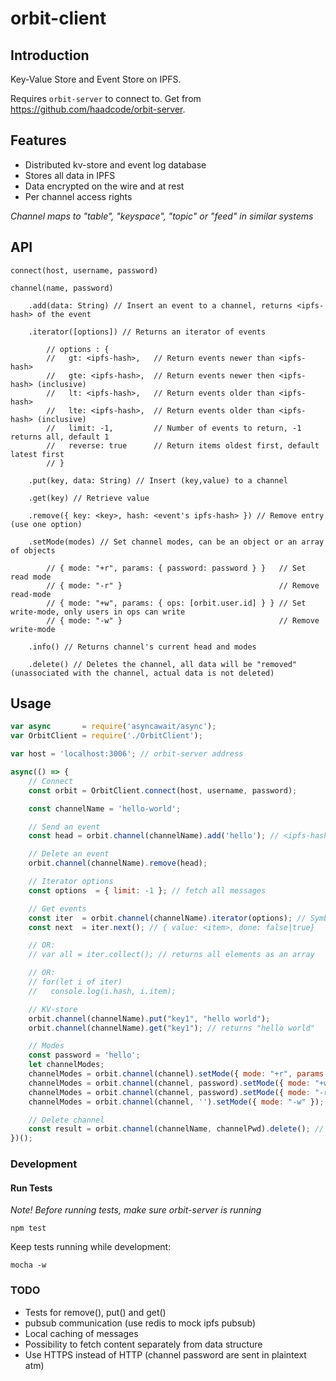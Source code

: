 # orbit-client

## Introduction

Key-Value Store and Event Store on IPFS.

Requires `orbit-server` to connect to. Get from https://github.com/haadcode/orbit-server.

## Features
- Distributed kv-store and event log database
- Stores all data in IPFS
- Data encrypted on the wire and at rest
- Per channel access rights

_Channel maps to "table", "keyspace", "topic" or "feed" in similar systems_

## API
    connect(host, username, password)

    channel(name, password)

        .add(data: String) // Insert an event to a channel, returns <ipfs-hash> of the event

        .iterator([options]) // Returns an iterator of events

            // options : { 
            //   gt: <ipfs-hash>,   // Return events newer than <ipfs-hash>
            //   gte: <ipfs-hash>,  // Return events newer then <ipfs-hash> (inclusive)
            //   lt: <ipfs-hash>,   // Return events older than <ipfs-hash>
            //   lte: <ipfs-hash>,  // Return events older than <ipfs-hash> (inclusive)
            //   limit: -1,         // Number of events to return, -1 returns all, default 1
            //   reverse: true      // Return items oldest first, default latest first
            // }

        .put(key, data: String) // Insert (key,value) to a channel

        .get(key) // Retrieve value

        .remove({ key: <key>, hash: <event's ipfs-hash> }) // Remove entry (use one option)

        .setMode(modes) // Set channel modes, can be an object or an array of objects

            // { mode: "+r", params: { password: password } }   // Set read mode
            // { mode: "-r" }                                   // Remove read-mode
            // { mode: "+w", params: { ops: [orbit.user.id] } } // Set write-mode, only users in ops can write
            // { mode: "-w" }                                   // Remove write-mode

        .info() // Returns channel's current head and modes

        .delete() // Deletes the channel, all data will be "removed" (unassociated with the channel, actual data is not deleted)

## Usage
```javascript
var async       = require('asyncawait/async');
var OrbitClient = require('./OrbitClient');

var host = 'localhost:3006'; // orbit-server address

async(() => {
    // Connect
    const orbit = OrbitClient.connect(host, username, password);

    const channelName = 'hello-world';

    // Send an event
    const head = orbit.channel(channelName).add('hello'); // <ipfs-hash>

    // Delete an event
    orbit.channel(channelName).remove(head);

    // Iterator options
    const options  = { limit: -1 }; // fetch all messages

    // Get events
    const iter  = orbit.channel(channelName).iterator(options); // Symbol.iterator
    const next  = iter.next(); // { value: <item>, done: false|true}

    // OR:
    // var all = iter.collect(); // returns all elements as an array

    // OR:
    // for(let i of iter)
    //   console.log(i.hash, i.item);

    // KV-store
    orbit.channel(channelName).put("key1", "hello world");
    orbit.channel(channelName).get("key1"); // returns "hello world"

    // Modes
    const password = 'hello';
    let channelModes;
    channelModes = orbit.channel(channel).setMode({ mode: "+r", params: { password: password } }); // { modes: { r: { password: 'hello' } } }
    channelModes = orbit.channel(channel, password).setMode({ mode: "+w", params: { ops: [orbit.user.id] } }); // { modes: { ... } }
    channelModes = orbit.channel(channel, password).setMode({ mode: "-r" }); // { modes: { ... } }
    channelModes = orbit.channel(channel, '').setMode({ mode: "-w" }); // { modes: {} }

    // Delete channel
    const result = orbit.channel(channelName, channelPwd).delete(); // true | false
})();
```

### Development
#### Run Tests
*Note! Before running tests, make sure orbit-server is running*

```
npm test
```

Keep tests running while development:
```
mocha -w
```

### TODO
- Tests for remove(), put() and get()
- pubsub communication (use redis to mock ipfs pubsub)
- Local caching of messages
- Possibility to fetch content separately from data structure
- Use HTTPS instead of HTTP (channel password are sent in plaintext atm)
